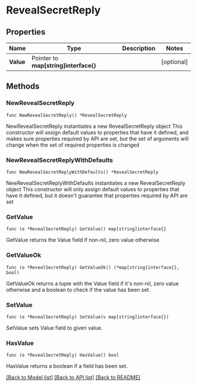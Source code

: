# RevealSecretReply

## Properties

Name | Type | Description | Notes
------------ | ------------- | ------------- | -------------
**Value** | Pointer to **map[string]interface{}** |  | [optional] 

## Methods

### NewRevealSecretReply

`func NewRevealSecretReply() *RevealSecretReply`

NewRevealSecretReply instantiates a new RevealSecretReply object
This constructor will assign default values to properties that have it defined,
and makes sure properties required by API are set, but the set of arguments
will change when the set of required properties is changed

### NewRevealSecretReplyWithDefaults

`func NewRevealSecretReplyWithDefaults() *RevealSecretReply`

NewRevealSecretReplyWithDefaults instantiates a new RevealSecretReply object
This constructor will only assign default values to properties that have it defined,
but it doesn't guarantee that properties required by API are set

### GetValue

`func (o *RevealSecretReply) GetValue() map[string]interface{}`

GetValue returns the Value field if non-nil, zero value otherwise.

### GetValueOk

`func (o *RevealSecretReply) GetValueOk() (*map[string]interface{}, bool)`

GetValueOk returns a tuple with the Value field if it's non-nil, zero value otherwise
and a boolean to check if the value has been set.

### SetValue

`func (o *RevealSecretReply) SetValue(v map[string]interface{})`

SetValue sets Value field to given value.

### HasValue

`func (o *RevealSecretReply) HasValue() bool`

HasValue returns a boolean if a field has been set.


[[Back to Model list]](../README.md#documentation-for-models) [[Back to API list]](../README.md#documentation-for-api-endpoints) [[Back to README]](../README.md)


